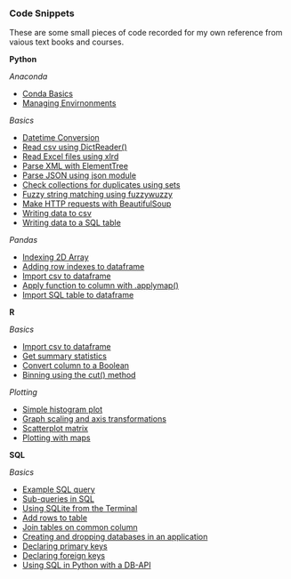 ### Code Snippets
These are some small pieces of code recorded for my own reference from vaious text books and courses.

**Python**

_Anaconda_
 * [Conda Basics](https://github.com/tttgm/code-snippets/blob/master/Anaconda/conda_basics.py)
 * [Managing Envirnonments](https://github.com/tttgm/code-snippets/blob/master/Anaconda/managing_environments.py)

_Basics_
 * [Datetime Conversion](https://github.com/tttgm/code-snippets/blob/master/python-basics/datetime_conversion.py)
 * [Read csv using DictReader()](https://github.com/tttgm/code-snippets/blob/master/python-basics/read_csv_to_dict.py)
 * [Read Excel files using xlrd](https://github.com/tttgm/code-snippets/blob/master/python-basics/read_excel_with_xlrd.py)
 * [Parse XML with ElementTree](https://github.com/tttgm/code-snippets/blob/master/python-basics/read_xml_with_elementtree.py)
 * [Parse JSON using json module](https://github.com/tttgm/code-snippets/blob/master/python-basics/read_json.py)
 * [Check collections for duplicates using sets](https://github.com/tttgm/code-snippets/blob/master/python-basics/checking_for_duplicates.py)
 * [Fuzzy string matching using fuzzywuzzy](https://github.com/tttgm/code-snippets/blob/master/python-basics/fuzzy_matching.py)
 * [Make HTTP requests with BeautifulSoup](https://github.com/tttgm/code-snippets/blob/master/python-basics/http_requests_with_beautifulsoup.py)
 * [Writing data to csv](https://github.com/tttgm/code-snippets/blob/master/python-basics/writing_data_to_csv.py)
 * [Writing data to a SQL table](https://github.com/tttgm/code-snippets/blob/master/python-basics/writing_data_to_sql.py)

_Pandas_
 * [Indexing 2D Array](https://github.com/tttgm/code-snippets/blob/master/pandas/indexing_pandas_array.py)
 * [Adding row indexes to dataframe](https://github.com/tttgm/code-snippets/blob/master/pandas/adding_row_indexes.py)
 * [Import csv to dataframe](https://github.com/tttgm/code-snippets/blob/master/pandas/csv_to_dataframe.py)
 * [Apply function to column with .applymap()](https://github.com/tttgm/code-snippets/blob/master/pandas/apply_func_with_applymap.py)
 * [Import SQL table to dataframe](https://github.com/tttgm/code-snippets/blob/master/pandas/sql-table_to_dataframe.py)

**R**

_Basics_
 * [Import csv to dataframe](https://github.com/tttgm/code-snippets/blob/master/R-basics/read_csv_r.py)
 * [Get summary statistics](https://github.com/tttgm/code-snippets/blob/master/R-basics/get_summary_stats.py)
 * [Convert column to a Boolean](https://github.com/tttgm/code-snippets/blob/master/R-basics/convert_col_to_boolean.py)
 * [Binning using the cut() method](https://github.com/tttgm/code-snippets/blob/master/R-basics/create_bins_with_cut.py)

_Plotting_
 * [Simple histogram plot](https://github.com/tttgm/code-snippets/blob/master/R-basics/basic_histogram.py)
 * [Graph scaling and axis transformations](https://github.com/tttgm/code-snippets/blob/master/R-basics/graph_scaling_r.py)
 * [Scatterplot matrix](https://github.com/tttgm/code-snippets/blob/master/R-basics/scatterplot_matrix.py)
 * [Plotting with maps](https://github.com/tttgm/code-snippets/blob/master/R-basics/plotting_with_maps.py)

**SQL**

_Basics_
 * [Example SQL query](https://github.com/tttgm/code-snippets/blob/master/SQL/example_sql_query.py)
 * [Sub-queries in SQL](https://github.com/tttgm/code-snippets/blob/master/SQL/subquery_sql_example.py)
 * [Using SQLite from the Terminal](https://github.com/tttgm/code-snippets/blob/master/SQL/sqlite_in_terminal.py)
 * [Add rows to table](https://github.com/tttgm/code-snippets/blob/master/SQL/add_rows_to_table_sql.py)
 * [Join tables on common column](https://github.com/tttgm/code-snippets/blob/master/SQL/join_tables_sql.py)
 * [Creating and dropping databases in an application](https://github.com/tttgm/code-snippets/blob/master/SQL/creating_and_dropping_databases.py)
 * [Declaring primary keys](https://github.com/tttgm/code-snippets/blob/master/SQL/declaring_primary_keys.py)
 * [Declaring foreign keys](https://github.com/tttgm/code-snippets/blob/master/SQL/declaring_relationships_between_tables.py)
 * [Using SQL in Python with a DB-API](https://github.com/tttgm/code-snippets/blob/master/SQL/using_database_APIs.py)
